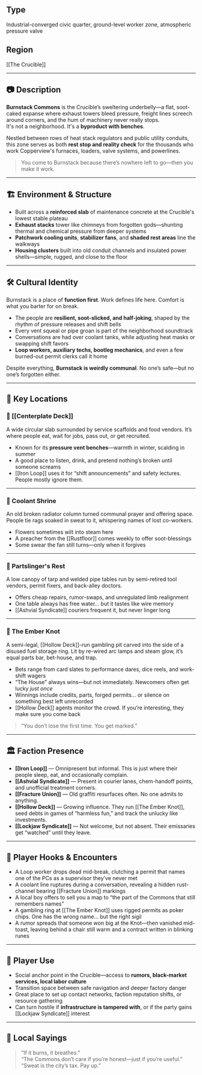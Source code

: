 ## Type  
Industrial-converged civic quarter, ground-level worker zone, atmospheric pressure valve

## Region  
[[The Crucible]]

---

## 📷 Description  
**Burnstack Commons** is the Crucible’s sweltering underbelly—a flat, soot-caked expanse where exhaust towers bleed pressure, freight lines screech around corners, and the hum of machinery never really stops.  
It's not a neighborhood. It's a **byproduct with benches**.

Nestled between rows of heat stack regulators and public utility conduits, this zone serves as both **rest stop and reality check** for the thousands who work Copperview's furnaces, loaders, valve systems, and powerlines.

> You come to Burnstack because there’s nowhere left to go—then you make it work.

---

## 🏗️ Environment & Structure

- Built across a **reinforced slab** of maintenance concrete at the Crucible's lowest stable plateau  
- **Exhaust stacks** tower like chimneys from forgotten gods—shunting thermal and chemical pressure from deeper systems  
- **Patchwork cooling units**, **stabilizer fans**, and **shaded rest areas** line the walkways  
- **Housing clusters** built into old conduit channels and insulated power shells—simple, rugged, and close to the floor

---

## 🛠️ Cultural Identity

Burnstack is a place of **function first**. Work defines life here. Comfort is what you barter for on break.

- The people are **resilient, soot-slicked, and half-joking**, shaped by the rhythm of pressure releases and shift bells  
- Every vent squeal or pipe groan is part of the neighborhood soundtrack  
- Conversations are had over coolant tanks, while adjusting heat masks or swapping shift favors  
- **Loop workers, auxiliary techs, bootleg mechanics**, and even a few burned-out permit clerks call it home

Despite everything, **Burnstack is weirdly communal**. No one’s safe—but no one’s forgotten either.

---

## 🧱 Key Locations

### 🔧 [[Centerplate Deck]]  
A wide circular slab surrounded by service scaffolds and food vendors. It’s where people eat, wait for jobs, pass out, or get recruited.

- Known for its **pressure vent benches**—warmth in winter, scalding in summer  
- A good place to listen, drink, and pretend nothing’s broken until someone screams  
- [[Iron Loop]] uses it for “shift announcements” and safety lectures. People mostly ignore them.

---

### 🧊 Coolant Shrine  
An old broken radiator column turned communal prayer and offering space.  
People tie rags soaked in sweat to it, whispering names of lost co-workers.

- Flowers sometimes wilt into steam here  
- A preacher from the [[Rustfloor]] comes weekly to offer soot-blessings  
- Some swear the fan still turns—only when it forgives

---

### 🧰 Partslinger's Rest  
A low canopy of tarp and welded pipe tables run by semi-retired tool vendors, permit fixers, and back-alley doctors.

- Offers cheap repairs, rumor-swaps, and unregulated limb realignment  
- One table always has free water… but it tastes like wire memory  
- [[Ashvial Syndicate]] couriers frequent it, but never linger long

---

### 🎲 The Ember Knot  
A semi-legal, [[Hollow Deck]]-run gambling pit carved into the side of a disused fuel storage ring. Lit by re-wired arc lamps and steam glow, it’s equal parts bar, bet-house, and trap.

- Bets range from card slates to performance dares, dice reels, and work-shift wagers  
- “The House” always wins—but not immediately. Newcomers often get lucky *just once*  
- Winnings include credits, parts, forged permits… or silence on something best left unrecorded  
- [[Hollow Deck]] agents monitor the crowd. If you’re interesting, they make sure you come back

> “You don’t lose the first time. You get marked.”

---

## 🏛️ Faction Presence

- **[[Iron Loop]]** — Omnipresent but informal. This is just where their people sleep, eat, and occasionally complain.  
- **[[Ashvial Syndicate]]** — Present in courier lanes, chem-handoff points, and unofficial treatment corners.  
- **[[Fracture Union]]** — Old graffiti resurfaces often. No one admits to anything.  
- **[[Hollow Deck]]** — Growing influence. They run [[The Ember Knot]], seed debts in games of “harmless fun,” and track the unlucky like investments.  
- **[[Lockjaw Syndicate]]** — Not welcome, but not absent. Their emissaries get “watched” until they leave.

---

## 🎲 Player Hooks & Encounters

- A Loop worker drops dead mid-break, clutching a permit that names one of the PCs as a supervisor they’ve never met  
- A coolant line ruptures during a conversation, revealing a hidden rust-channel bearing [[Fracture Union]] markings  
- A local boy offers to sell you a map to “the part of the Commons that still remembers names”  
- A gambling ring at [[The Ember Knot]] uses rigged permits as poker chips. One has the wrong name… but the right sigil  
- A rumor spreads that someone won big at the Knot—then vanished mid-toast, leaving behind a chair still warm and a contract written in blinking runes

---

## 🎯 Player Use

- Social anchor point in the Crucible—access to **rumors, black-market services, local labor culture**  
- Transition space between safe navigation and deeper factory danger  
- Great place to set up contact networks, faction reputation shifts, or resource gathering  
- Can turn hostile if **infrastructure is tampered with**, or if the party gains [[Lockjaw Syndicate]] interest

---

## 💬 Local Sayings

> “If it burns, it breathes.”  
> “The Commons don’t care if you’re honest—just if you’re useful.”  
> “Sweat is the city’s tax. Pay up.”
